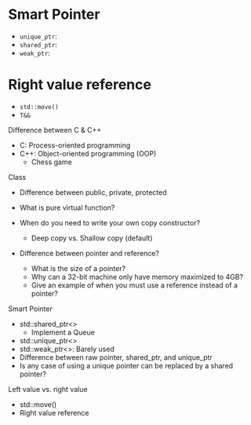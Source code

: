 # Smart Pointer
- `unique_ptr`:
- `shared_ptr`:
- `weak_ptr`:

# Right value reference
- `std::move()`
- `T&&`


Difference between C & C++
- C: Process-oriented programming
- C++: Object-oriented programming (OOP)
  - Chess game

Class
- Difference between public, private, protected
- What is pure virtual function?
- When do you need to write your own copy constructor?
  - Deep copy vs. Shallow copy (default)

- Difference between pointer and reference?
  - What is the size of a pointer?
  - Why can a 32-bit machine only have memory maximized to 4GB?
  - Give an example of when you must use a reference instead of a pointer?

Smart Pointer
- std::shared_ptr<>
  - Implement a Queue
- std::unique_ptr<>
- std::weak_ptr<>: Barely used
- Difference between raw pointer, shared_ptr, and unique_ptr
- Is any case of using a unique pointer can be replaced by a shared pointer?

Left value vs. right value
- std::move()
- Right value reference
